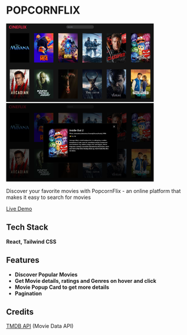 # POPCORNFLIX

<img src="https://raw.githubusercontent.com/RVamsidhar/cineflix-movie-app/main/.github/images/PopcornFlix.png" width="400" /> <img src="https://raw.githubusercontent.com/RVamsidhar/cineflix-movie-app/main/.github/images/Popup.png" width="400" />

Discover your favorite movies with PopcornFlix - an online platform that makes it easy to search for movies

[Live Demo](https://cineflim.netlify.app/)

## Tech Stack

**React, Tailwind CSS**

## Features

- **Discover Popular Movies**
- **Get Movie details, ratings and Genres on hover and click**
- **Movie Popup Card to get more details**
- **Pagination**

## Credits

[TMDB API](https://developer.themoviedb.org/reference/ "TMDB API") (Movie Data API)
